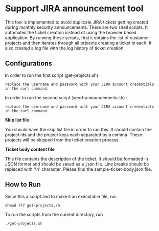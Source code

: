 # Support JIRA announcement tool

This tool is implemented to avoid duplicate JIRA tickets getting created during monthly security announcements. There are two shell scripts. It automates the ticket creation instead of using the browser based application. By running these scripts, first it obtains the list of customer projects and then iterates through all prjoects creating a ticket in each. It also created a log file with the log history of ticket creation.

## Configurations 

In order to run the first script (get-projects.sh) :

	replace the username and password with your JIRA account credentials in the curl command.

In order to run the second script (send-announcements.sh) :

	replace the username and password with your JIRA account credentials in the curl command.

**Skip list file**

You should have the skip list file in order to run this. It should contain the project ids and the project keys each separated by a comma. These projects will be skipped from the ticket creation process.

**Ticket body content file**

This file contains the description of the ticket. It should be formatted in JSON format and should be saved as a .json file. Line breaks should be replaced with '\n' character. Please find the sample-ticket-body.json file.

## How to Run

Since this a script and to make it an executable file, run

```
chmod 777 get-projects.sh
```

To run the scripts from the current directory, run
```
./get-projects.sh
```


